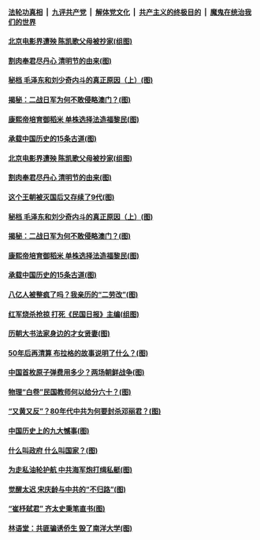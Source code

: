 

####  [法轮功真相](../../../../basic/blob/master/README.md?t=04041231) &nbsp;|&nbsp; [九评共产党](../../../../9ping.md/blob/master/README.md?t=04041231) &nbsp;|&nbsp; [解体党文化](../../../../jtdwh.md/blob/master/README.md?t=04041231)  &nbsp;|&nbsp; [共产主义的终极目的](../../../../gczydzjmd.md/blob/master/README.md?t=04041231) &nbsp;|&nbsp; [魔鬼在统治我们的世界](../../../../mgztzwmdsj.md/blob/master/README.md?t=04041231) 

#### [北京电影界遭殃 陈凯歌父母被抄家(组图)](../pages/p6/967217.md?t=04041231) 

#### [割肉奉君尽丹心 清明节的由来(图)](../pages/p6/966390.md?t=04041231) 

#### [秘档 毛泽东和刘少奇内斗的真正原因（上）(图)](../pages/p6/966700.md?t=04041231) 

#### [揭秘：二战日军为何不敢侵略澳门？(图)](../pages/p6/966952.md?t=04041231) 

#### [康熙帝培育御稻米 单株选择法造福黎民(图)](../pages/p6/967612.md?t=04041231) 

#### [承载中国历史的15条古道(图)](../pages/p6/967381.md?t=04041231) 

#### [北京电影界遭殃 陈凯歌父母被抄家(组图)](../pages/p6/967217.md?t=04041231) 

#### [割肉奉君尽丹心 清明节的由来(图)](../pages/p6/966390.md?t=04041231) 

#### [这个王朝被灭国后又存续了9代(图)](../pages/p6/967688.md?t=04041231) 

#### [秘档 毛泽东和刘少奇内斗的真正原因（上）(图)](../pages/p6/966700.md?t=04041231) 

#### [揭秘：二战日军为何不敢侵略澳门？(图)](../pages/p6/966952.md?t=04041231) 

#### [康熙帝培育御稻米 单株选择法造福黎民(图)](../pages/p6/967612.md?t=04041231) 

#### [承载中国历史的15条古道(图)](../pages/p6/967381.md?t=04041231) 

#### [八亿人被整疯了吗？我亲历的“二劳改”(图)](../pages/p6/966720.md?t=04041231) 

#### [红军烧杀抢掠 打死《民国日报》主编(组图)](../pages/p6/966822.md?t=04041231) 

#### [历朝大书法家身边的才女贤妻(图)](../pages/p6/967380.md?t=04041231) 

#### [50年后再清算 布拉格的故事说明了什么？(图)](../pages/p6/967506.md?t=04041231) 

#### [中国首枚原子弹费用多少？两场朝鲜战争(图)](../pages/p6/966276.md?t=04041231) 

#### [物理“白卷”民国教师何以给分六十？(图)](../pages/p6/966821.md?t=04041231) 

#### [“又黄又反”？80年代中共为何要封杀邓丽君？(图)](../pages/p6/966199.md?t=04041231) 

#### [中国历史上的九大憾事(图)](../pages/p6/967378.md?t=04041231) 

#### [什么叫政府 什么叫国家？(图)](../pages/p6/967032.md?t=04041231) 

#### [为走私油轮护航 中共海军炮打缉私艇(图)](../pages/p6/966218.md?t=04041231) 

#### [觉醒太迟 宋庆龄与中共的“不归路”(图)](../pages/p6/965579.md?t=04041231) 

#### [“崔杼弑君” 齐太史秉笔直书(图)](../pages/p6/965466.md?t=04041231) 

#### [林语堂：共匪骗诱侨生 毁了南洋大学(图)](../pages/p6/966610.md?t=04041231) 

